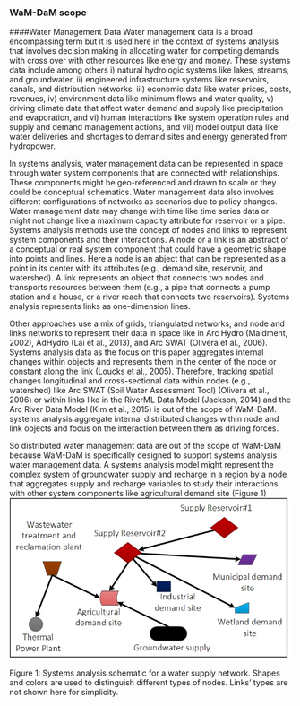 ### WaM-DaM scope

####Water Management Data 
Water management data is a broad encompassing term but it is used here in the context of systems analysis that involves decision making in allocating water for competing demands with cross over with other resources like energy and money. These systems data include among others i) natural hydrologic systems like lakes, streams, and groundwater, ii) engineered infrastructure systems like reservoirs, canals, and distribution networks, iii) economic data like water prices, costs, revenues, iv) environment data like minimum flows and water quality, v) driving climate data that affect water demand and supply like precipitation and evaporation, and vi) human interactions like system operation rules and supply and demand management actions, and vii) model output data like water deliveries and shortages to demand sites and energy generated from hydropower. 

In systems analysis, water management data can be represented in space through water system components that are connected with relationships. These components might be geo-referenced and drawn to scale or they could be conceptual schematics. Water management data also involves different configurations of networks as scenarios due to policy changes. Water management data may change with time like time series data or might not change like a maximum capacity attribute for reservoir or a pipe. Systems analysis methods use the concept of nodes and links to represent system components and their interactions. A node or a link is an abstract of a conceptual or real system component that could have a geometric shape into points and lines. Here a node is an abject that can be represented as a point in its center with its attributes (e.g., demand site, reservoir, and watershed). A link represents an object that connects two nodes and transports resources between them (e.g., a pipe that connects a pump station and a house, or a river reach that connects two reservoirs). Systems analysis represents links as one-dimension lines.

Other approaches use a mix of grids, triangulated networks, and node and links networks to represent their data in space like in Arc Hydro (Maidment, 2002), AdHydro (Lai et al., 2013), and Arc SWAT (Olivera et al., 2006). Systems analysis data as the focus on this paper aggregates internal changes within objects and represents them in the center of the node or constant along the link (Loucks et al., 2005). Therefore, tracking spatial changes longitudinal and cross-sectional data within nodes (e.g., watershed) like Arc SWAT (Soil Water Assessment Tool) (Olivera et al., 2006) or within links like in the RiverML Data Model (Jackson, 2014) and the Arc River Data Model (Kim et al., 2015) is out of the scope of WaM-DaM. systems analysis aggregate internal distributed changes within node and link objects and focus on the interaction between them as driving forces.


So distributed water management data are out of the scope of WaM-DaM because WaM-DaM is specifically designed to support systems analysis water management data. A systems analysis model might represent the complex system of groundwater supply and recharge in a region by a node that aggregates supply and recharge variables to study their interactions with other system components like agricultural demand site (Figure 1)
                        ![](https://github.com/amabdallah/WaM-DaM/blob/master/Files/Figures/ExampleNetworksFinal.jpg)
 
Figure 1: Systems analysis schematic for a water supply network. Shapes and colors are used to distinguish different types of nodes. Links’ types are not shown here for simplicity.
